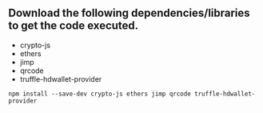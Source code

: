 ## Download the following dependencies/libraries to get the code executed.

- crypto-js
- ethers
- jimp
- qrcode
- truffle-hdwallet-provider


```npm install --save-dev crypto-js ethers jimp qrcode truffle-hdwallet-provider```
